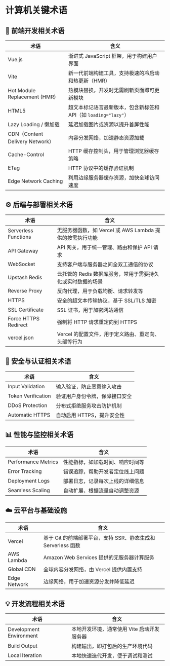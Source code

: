 # 计算机关键术语

## 🧱 前端开发相关术语

| 术语 | 含义 |
| --- | --- |
| Vue.js | 渐进式 JavaScript 框架，用于构建用户界面 |
| Vite | 新一代前端构建工具，支持极速的冷启动和热更新（HMR） |
| Hot Module Replacement (HMR) | 热模块替换，开发时无需刷新页面即可更新模块 |
| HTML5 | 超文本标记语言最新版本，包含新标签和 API（如 `loading="lazy"`） |
| Lazy Loading / 懒加载 | 延迟加载图片或资源以提升首屏性能 |
| CDN（Content Delivery Network） | 内容分发网络，加速静态资源加载 |
| Cache-Control | HTTP 缓存控制头，用于管理浏览器缓存策略 |
| ETag | HTTP 协议中的缓存验证机制 |
| Edge Network Caching | 利用边缘服务器缓存资源，加快全球访问速度 |

## ⚙️ 后端与部署相关术语

| 术语 | 含义 |
| --- | --- |
| Serverless Functions | 无服务器函数，如 Vercel 或 AWS Lambda 提供的按需执行功能 |
| API Gateway | API 网关，用于统一管理、路由和保护 API 请求 |
| WebSocket | 支持客户端与服务器之间全双工通信的协议 |
| Upstash Redis | 云托管的 Redis 数据库服务，常用于需要持久化或实时数据的场景 |
| Reverse Proxy | 反向代理，用于负载均衡、请求转发等 |
| HTTPS | 安全的超文本传输协议，基于 SSL/TLS 加密 |
| SSL Certificate | SSL 证书，用于加密网站通信 |
| Force HTTPS Redirect | 强制将 HTTP 请求重定向到 HTTPS |
| vercel.json | Vercel 的配置文件，用于定义路由、重定向、头部等行为 |

## 🔐 安全与认证相关术语

| 术语 | 含义 |
| --- | --- |
| Input Validation | 输入验证，防止恶意输入攻击 |
| Token Verification | 验证用户身份令牌，保障接口安全 |
| DDoS Protection | 分布式拒绝服务攻击防护机制 |
| Automatic HTTPS | 自动启用 HTTPS，提升安全性 |

## 📊 性能与监控相关术语

| 术语 | 含义 |
| --- | --- |
| Performance Metrics | 性能指标，如加载时间、响应时间等 |
| Error Tracking | 错误追踪，帮助开发者定位线上问题 |
| Deployment Logs | 部署日志，记录每次上线的详细信息 |
| Seamless Scaling | 自动扩展，根据流量自动调整资源 |

## ☁️ 云平台与基础设施

| 术语 | 含义 |
| --- | --- |
| Vercel | 基于 Git 的前端部署平台，支持 SSR、静态生成和 Serverless 函数 |
| AWS Lambda | Amazon Web Services 提供的无服务器计算服务 |
| Global CDN | 全球内容分发网络，由 Vercel 提供内置支持 |
| Edge Network | 边缘网络，用于加速资源分发并降低延迟 |

## 💡 开发流程相关术语

| 术语 | 含义 |
| --- | --- |
| Development Environment | 本地开发环境，通常使用 Vite 启动开发服务器 |
| Build Output | 构建输出，即打包后的生产环境代码 |
| Local Iteration | 本地快速迭代开发，便于调试和测试 |